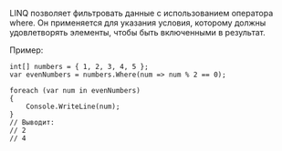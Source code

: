 LINQ позволяет фильтровать данные с использованием оператора where. 
Он применяется для указания условия, которому должны удовлетворять элементы, чтобы быть включенными в результат.

Пример:

```
int[] numbers = { 1, 2, 3, 4, 5 };
var evenNumbers = numbers.Where(num => num % 2 == 0);

foreach (var num in evenNumbers)
{
    Console.WriteLine(num);
}
// Выводит:
// 2
// 4
```
